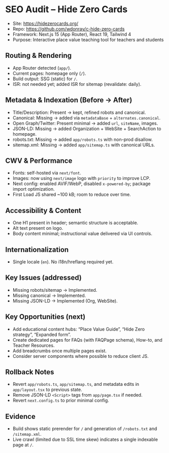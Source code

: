 # SEO Audit – Hide Zero Cards

- Site: https://hidezerocards.org/
- Repo: https://github.com/wdonray/c-hide-zero-cards
- Framework: Next.js 15 (App Router), React 19, Tailwind 4
- Purpose: Interactive place value teaching tool for teachers and students

## Routing & Rendering

- App Router detected (`app/`).
- Current pages: homepage only (`/`).
- Build output: SSG (static) for `/`.
- ISR: not needed yet; added ISR for sitemap (revalidate: daily).

## Metadata & Indexation (Before → After)

- Title/Description: Present → kept, refined robots and canonical.
- Canonical: Missing → added via `metadataBase` + `alternates.canonical`.
- Open Graph/Twitter: Present minimal → added `url`, `siteName`, images.
- JSON-LD: Missing → added Organization + WebSite + SearchAction to homepage.
- robots.txt: Missing → added `app/robots.ts` with non-prod disallow.
- sitemap.xml: Missing → added `app/sitemap.ts` with canonical URLs.

## CWV & Performance

- Fonts: self-hosted via `next/font`.
- Images: now using `next/image` logo with `priority` to improve LCP.
- Next config: enabled AVIF/WebP, disabled `x-powered-by`; package import optimization.
- First Load JS shared ~100 kB; room to reduce over time.

## Accessibility & Content

- One H1 present in header; semantic structure is acceptable.
- Alt text present on logo.
- Body content minimal; instructional value delivered via UI controls.

## Internationalization

- Single locale (`en`). No i18n/hreflang required yet.

## Key Issues (addressed)

- Missing robots/sitemap → Implemented.
- Missing canonical → Implemented.
- Missing JSON-LD → Implemented (Org, WebSite).

## Key Opportunities (next)

- Add educational content hubs: “Place Value Guide”, “Hide Zero strategy”, “Expanded form”.
- Create dedicated pages for FAQs (with FAQPage schema), How-to, and Teacher Resources.
- Add breadcrumbs once multiple pages exist.
- Consider server components where possible to reduce client JS.

## Rollback Notes

- Revert `app/robots.ts`, `app/sitemap.ts`, and metadata edits in `app/layout.tsx` to previous state.
- Remove JSON-LD `<Script>` tags from `app/page.tsx` if needed.
- Revert `next.config.ts` to prior minimal config.

## Evidence

- Build shows static prerender for `/` and generation of `/robots.txt` and `/sitemap.xml`.
- Live crawl (limited due to SSL time skew) indicates a single indexable page at `/`.

